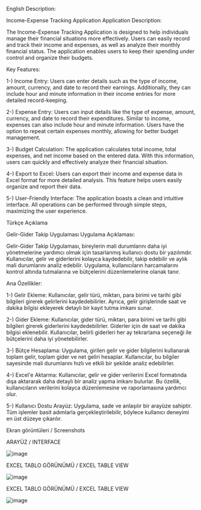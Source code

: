 English Description:

Income-Expense Tracking Application
Application Description:

The Income-Expense Tracking Application is designed to help individuals manage their financial situations more effectively. Users can easily record and track their income and expenses, as well as analyze their monthly financial status. The application enables users to keep their spending under control and organize their budgets.

Key Features:

1-) Income Entry: Users can enter details such as the type of income, amount, currency, and date to record their earnings. Additionally, they can include hour and minute information in their income entries for more detailed record-keeping.

2-) Expense Entry: Users can input details like the type of expense, amount, currency, and date to record their expenditures. Similar to income, expenses can also include hour and minute information. Users have the option to repeat certain expenses monthly, allowing for better budget management.

3-) Budget Calculation: The application calculates total income, total expenses, and net income based on the entered data. With this information, users can quickly and effectively analyze their financial situation.

4-) Export to Excel: Users can export their income and expense data in Excel format for more detailed analysis. This feature helps users easily organize and report their data.

5-) User-Friendly Interface: The application boasts a clean and intuitive interface. All operations can be performed through simple steps, maximizing the user experience.

Türkçe Açıklama

Gelir-Gider Takip Uygulaması
Uygulama Açıklaması:

Gelir-Gider Takip Uygulaması, bireylerin mali durumlarını daha iyi yönetmelerine yardımcı olmak için tasarlanmış kullanıcı dostu bir yazılımdır. Kullanıcılar, gelir ve giderlerini kolayca kaydedebilir, takip edebilir ve aylık mali durumlarını analiz edebilir. Uygulama, kullanıcıların harcamalarını kontrol altında tutmalarına ve bütçelerini düzenlemelerine olanak tanır.

Ana Özellikler:

1-) Gelir Ekleme: Kullanıcılar, gelir türü, miktarı, para birimi ve tarihi gibi bilgileri girerek gelirlerini kaydedebilirler. Ayrıca, gelir girişlerinde saat ve dakika bilgisi ekleyerek detaylı bir kayıt tutma imkanı sunar.

2-) Gider Ekleme: Kullanıcılar, gider türü, miktarı, para birimi ve tarihi gibi bilgileri girerek giderlerini kaydedebilirler. Giderler için de saat ve dakika bilgisi eklenebilir. Kullanıcılar, belirli giderleri her ay tekrarlama seçeneği ile bütçelerini daha iyi yönetebilirler.

3-) Bütçe Hesaplama: Uygulama, girilen gelir ve gider bilgilerini kullanarak toplam gelir, toplam gider ve net geliri hesaplar. Kullanıcılar, bu bilgiler sayesinde mali durumlarını hızlı ve etkili bir şekilde analiz edebilirler.

4-) Excel'e Aktarma: Kullanıcılar, gelir ve gider verilerini Excel formatında dışa aktararak daha detaylı bir analiz yapma imkanı bulurlar. Bu özellik, kullanıcıların verilerini kolayca düzenlemesine ve raporlamasına yardımcı olur.

5-) Kullanıcı Dostu Arayüz: Uygulama, sade ve anlaşılır bir arayüze sahiptir. Tüm işlemler basit adımlarla gerçekleştirilebilir, böylece kullanıcı deneyimi en üst düzeye çıkarılır.



Ekran görüntüleri / Screenshots


ARAYÜZ / INTERFACE

![image](https://github.com/user-attachments/assets/108cf279-75c1-4f16-8c6f-d97cddef76e4)



EXCEL TABLO GÖRÜNÜMÜ / EXCEL TABLE VIEW

![image](https://github.com/user-attachments/assets/c2fc5935-8bac-4eee-9b10-0adef00163f6)



EXCEL TABLO GÖRÜNÜMÜ / EXCEL TABLE VIEW

![image](https://github.com/user-attachments/assets/db9c0489-28a2-4947-97c4-2949d262b1c9)


